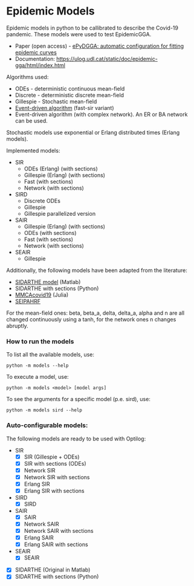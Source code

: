 # Epidemic Models

Epidemic models in python to be callibrated to describe the Covid-19 pandemic.
These models were used to test EpidemicGGA.

- Paper (open access) -
  [ePyDGGA: automatic configuration for fitting epidemic curves](https://www.nature.com/articles/s41598-023-43958-2)
- Documentation: https://ulog.udl.cat/static/doc/epidemic-gga/html/index.html

Algorithms used:

- ODEs - deterministic continuous mean-field
- Discrete - deterministic discrete mean-field
- Gillespie - Stochastic mean-field
- [Event-driven algorithm](https://link.springer.com/book/10.1007/978-3-319-50806-1)
  (fast-sir variant)
- Event-driven algorithm (with complex network). An ER or BA network can be
  used.

Stochastic models use exponential or Erlang distributed times (Erlang models).

Implemented models:

- SIR
  - ODEs (Erlang) (with sections)
  - Gillespie (Erlang) (with sections)
  - Fast (with sections)
  - Network (with sections)
- SIRD
  - Discrete ODEs
  - Gillespie
  - Gillespie parallelized version
- SAIR
  - Gillespie (Erlang) (with sections)
  - ODEs (with sections)
  - Fast (with sections)
  - Network (with sections)
- SEAIR
  - Gillespie

Additionally, the following models have been adapted from the literature:

- [SIDARTHE model](https://github.com/dungltr/sidarthe) (Matlab)
- SIDARTHE with sections (Python)
- [MMCAcovid19](https://github.com/jtmatamalas/MMCAcovid19.jl) (Julia)
- [SEIPAHRF](https://doi.org/10.1016/j.chaos.2020.109846)

For the mean-field ones: beta, beta_a, delta, delta_a, alpha and n are all
changed continuously using a tanh, for the network ones n changes abruptly.

### How to run the models

To list all the available models, use:

```shell script
python -m models --help
```

To execute a model, use:

```shell script
python -m models <model> [model args]
```

To see the arguments for a specific model (p.e. sird), use:

```shell script
python -m models sird --help
```

### Auto-configurable models:

The following models are ready to be used with Optilog:

- SIR
  - [x] SIR (Gillespie + ODEs)
  - [x] SIR with sections (ODEs)
  - [x] Network SIR
  - [x] Network SIR with sections
  - [x] Erlang SIR
  - [x] Erlang SIR with sections
- SIRD
  - [x] SIRD
- SAIR
  - [x] SAIR
  - [x] Network SAIR
  - [x] Network SAIR with sections
  - [x] Erlang SAIR
  - [x] Erlang SAIR with sections
- SEAIR
  - [x] SEAIR
- [x] SIDARTHE (Original in Matlab)
- [x] SIDARTHE with sections (Python)
